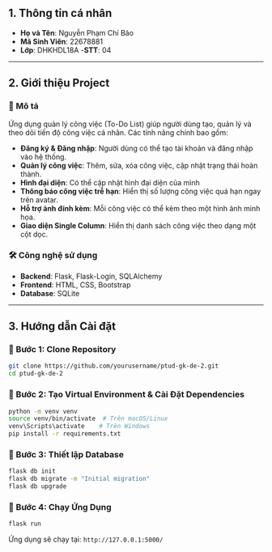 
## 1. Thông tin cá nhân
- **Họ và Tên**: Nguyễn Phạm Chí Bảo
- **Mã Sinh Viên**: 22678881
- **Lớp**: DHKHDL18A
-**STT**: 04

---

## 2. Giới thiệu Project
### 🔹 Mô tả
Ứng dụng quản lý công việc (To-Do List) giúp người dùng tạo, quản lý và theo dõi tiến độ công việc cá nhân. Các tính năng chính bao gồm:
- **Đăng ký & Đăng nhập**: Người dùng có thể tạo tài khoản và đăng nhập vào hệ thống.
- **Quản lý công việc**: Thêm, sửa, xóa công việc, cập nhật trạng thái hoàn thành.
- **Hình đại diện**: Có thể cập nhật hình đại diện của mình 
- **Thông báo công việc trễ hạn**: Hiển thị số lượng công việc quá hạn ngay trên avatar.
- **Hỗ trợ ảnh đính kèm**: Mỗi công việc có thể kèm theo một hình ảnh minh họa.
- **Giao diện Single Column**: Hiển thị danh sách công việc theo dạng một cột dọc.

### 🛠 Công nghệ sử dụng
- **Backend**: Flask, Flask-Login, SQLAlchemy
- **Frontend**: HTML, CSS, Bootstrap
- **Database**: SQLite 

---

## 3. Hướng dẫn Cài đặt
### 🔹 Bước 1: Clone Repository
```sh
git clone https://github.com/yourusername/ptud-gk-de-2.git
cd ptud-gk-de-2
```

### 🔹 Bước 2: Tạo Virtual Environment & Cài Đặt Dependencies
```sh
python -m venv venv
source venv/bin/activate  # Trên macOS/Linux
venv\Scripts\activate    # Trên Windows
pip install -r requirements.txt
```

### 🔹 Bước 3: Thiết lập Database
```sh
flask db init
flask db migrate -m "Initial migration"
flask db upgrade
```

### 🔹 Bước 4: Chạy Ứng Dụng
```sh
flask run
```

Ứng dụng sẽ chạy tại: `http://127.0.0.1:5000/`



